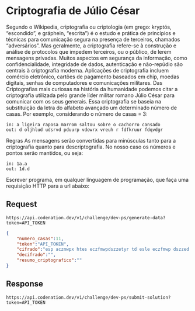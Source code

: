 # Criptografia de Júlio César

Segundo o Wikipedia, criptografia ou criptologia (em grego: kryptós, “escondido”, e gráphein, “escrita”) é o estudo e prática de princípios e técnicas para comunicação segura na presença de terceiros, chamados “adversários”. Mas geralmente, a criptografia refere-se à construção e análise de protocolos que impedem terceiros, ou o público, de lerem mensagens privadas. Muitos aspectos em segurança da informação, como confidencialidade, integridade de dados, autenticação e não-repúdio são centrais à criptografia moderna. Aplicações de criptografia incluem comércio eletrônico, cartões de pagamento baseados em chip, moedas digitais, senhas de computadores e comunicações militares. Das Criptografias mais curiosas na história da humanidade podemos citar a criptografia utilizada pelo grande líder militar romano Júlio César para comunicar com os seus generais. Essa criptografia se baseia na substituição da letra do alfabeto avançado um determinado número de casas. Por exemplo, considerando o número de casas = 3:

```
in: a ligeira raposa marrom saltou sobre o cachorro cansado
out: d oljhlud udsrvd pduurp vdowrx vreuh r fdfkruur fdqvdgr
```

Regras
As mensagens serão convertidas para minúsculas tanto para a criptografia quanto para descriptografia.
No nosso caso os números e pontos serão mantidos, ou seja:
```
in: 1a.a
out: 1d.d
```

Escrever programa, em qualquer linguagem de programação, que faça uma requisição HTTP para a url abaixo:

## Request
```
https://api.codenation.dev/v1/challenge/dev-ps/generate-data?token=API_TOKEN
```
```json
{
    "numero_casas":11,
    "token":"API_TOKEN",
    "cifrado":"esp aczmwpx htes eczfmwpdszzetyr td esle eczfmwp dszzed mlnv. fyvyzhy lfeszc",
    "decifrado":"",
    "resumo_criptografico":""
}
```

## Response
```
https://api.codenation.dev/v1/challenge/dev-ps/submit-solution?token=API_TOKEN
```

